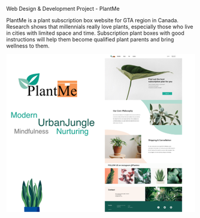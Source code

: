 Web Design & Development Project - PlantMe


PlantMe is a plant subscription box website for GTA region in Canada. Research shows that millennials really love plants, especially those who live in cities with limited space and time. Subscription plant boxes with good instructions will help them become qualified plant parents and bring wellness to them.

![](image/landing-page.png)
